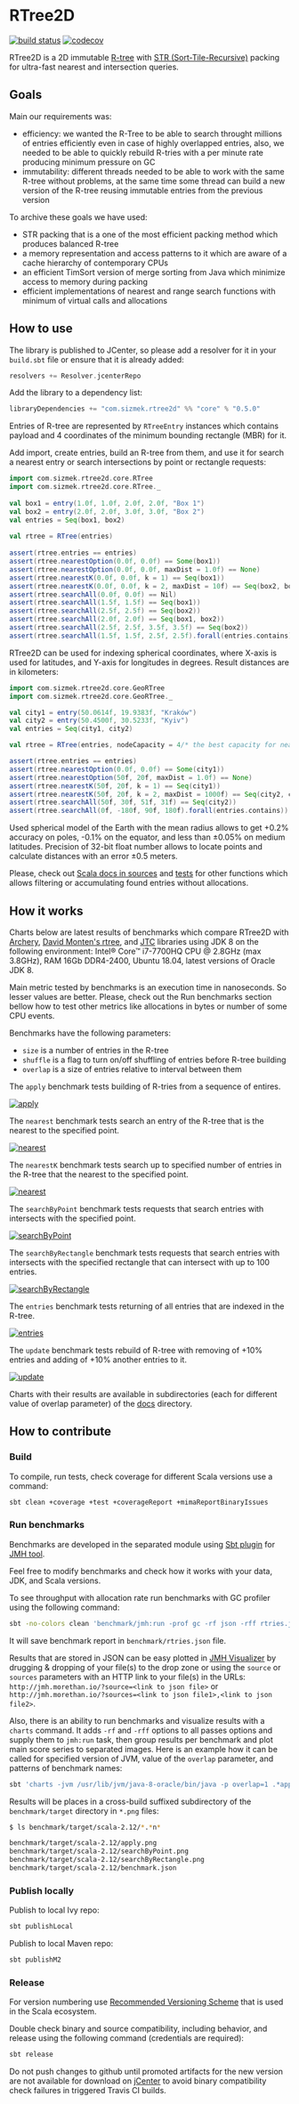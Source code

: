 # RTree2D

[![build status](https://travis-ci.com/Sizmek/rtree2d.svg?branch=master)](https://travis-ci.com/Sizmek/rtree2d)
[![codecov](https://codecov.io/gh/Sizmek/rtree2d/branch/master/graph/badge.svg)](https://codecov.io/gh/Sizmek/rtree2d)

RTree2D is a 2D immutable [R-tree](https://en.wikipedia.org/wiki/R-tree) with 
[STR (Sort-Tile-Recursive)](https://archive.org/details/DTIC_ADA324493) packing for ultra-fast nearest and intersection 
queries.

## Goals

Main our requirements was:
- efficiency: we wanted the R-Tree to be able to search throught millions of entries efficiently even in case of highly 
overlapped entries, also, we needed to be able to quickly rebuild R-tries with a per minute rate producing minimum 
pressure on GC
- immutability: different threads needed to be able to work with the same R-tree without problems,
at the same time some thread can build a new version of the R-tree reusing immutable entries from the previous version

To archive these goals we have used:
- STR packing that is a one of the most efficient packing method which produces balanced R-tree
- a memory representation and access patterns to it which are aware of a cache hierarchy of contemporary CPUs
- an efficient TimSort version of merge sorting from Java which minimize access to memory during packing 
- efficient implementations of nearest and range search functions with minimum of virtual calls and allocations

## How to use

The library is published to JCenter, so please add a resolver for it in your `build.sbt` file or ensure that it is 
already added:

```sbt
resolvers += Resolver.jcenterRepo
```

Add the library to a dependency list:

```sbt
libraryDependencies += "com.sizmek.rtree2d" %% "core" % "0.5.0"
 ```

Entries of R-tree are represented by `RTreeEntry` instances which contains payload and 4 coordinates of the minimum 
bounding rectangle (MBR) for it.

Add import, create entries, build an R-tree from them, and use it for search a nearest entry or search intersections 
by point or rectangle requests:

```scala
import com.sizmek.rtree2d.core.RTree                                                         
import com.sizmek.rtree2d.core.RTree._                                                         
                                                                                         
val box1 = entry(1.0f, 1.0f, 2.0f, 2.0f, "Box 1")                                        
val box2 = entry(2.0f, 2.0f, 3.0f, 3.0f, "Box 2")                                        
val entries = Seq(box1, box2)                                                            
                                                                                         
val rtree = RTree(entries)                                                               
                                                                                         
assert(rtree.entries == entries)                                                         
assert(rtree.nearestOption(0.0f, 0.0f) == Some(box1))                      
assert(rtree.nearestOption(0.0f, 0.0f, maxDist = 1.0f) == None)                          
assert(rtree.nearestK(0.0f, 0.0f, k = 1) == Seq(box1))                     
assert(rtree.nearestK(0.0f, 0.0f, k = 2, maxDist = 10f) == Seq(box2, box1))  
assert(rtree.searchAll(0.0f, 0.0f) == Nil)                                               
assert(rtree.searchAll(1.5f, 1.5f) == Seq(box1))                                         
assert(rtree.searchAll(2.5f, 2.5f) == Seq(box2))                                         
assert(rtree.searchAll(2.0f, 2.0f) == Seq(box1, box2))                                   
assert(rtree.searchAll(2.5f, 2.5f, 3.5f, 3.5f) == Seq(box2))                             
assert(rtree.searchAll(1.5f, 1.5f, 2.5f, 2.5f).forall(entries.contains))                 
```

RTree2D can be used for indexing spherical coordinates, where X-axis is used for latitudes, and Y-axis for longitudes
in degrees. Result distances are in kilometers:
 
```scala
import com.sizmek.rtree2d.core.GeoRTree                                                         
import com.sizmek.rtree2d.core.GeoRTree._                                                         

val city1 = entry(50.0614f, 19.9383f, "Kraków")
val city2 = entry(50.4500f, 30.5233f, "Kyiv")
val entries = Seq(city1, city2)

val rtree = RTree(entries, nodeCapacity = 4/* the best capacity for nearest queries for spherical geometry */)

assert(rtree.entries == entries)
assert(rtree.nearestOption(0.0f, 0.0f) == Some(city1))
assert(rtree.nearestOption(50f, 20f, maxDist = 1.0f) == None)
assert(rtree.nearestK(50f, 20f, k = 1) == Seq(city1))
assert(rtree.nearestK(50f, 20f, k = 2, maxDist = 1000f) == Seq(city2, city1))
assert(rtree.searchAll(50f, 30f, 51f, 31f) == Seq(city2))
assert(rtree.searchAll(0f, -180f, 90f, 180f).forall(entries.contains))
```

Used spherical model of the Earth with the mean radius allows to get +0.2% accuracy on poles, -0.1% on the equator, and 
less than ±0.05% on medium latitudes. Precision of 32-bit float number allows to locate points and calculate distances 
with an error ±0.5 meters.

Please, check out
[Scala docs in sources](https://github.com/Sizmek/rtree2d/blob/master/core/src/main/scala/com/sizmek/rtree2d/core/RTree.scala) 
and [tests](https://github.com/Sizmek/rtree2d/blob/master/core/src/test/scala/com/sizmek/rtree2d/core/RTreeTest.scala)
for other functions which allows filtering or accumulating found entries without allocations. 

## How it works

Charts below are latest results of benchmarks which compare RTree2D with [Archery](https://github.com/non/archery),
[David Monten's rtree](https://github.com/davidmoten/rtree), and [JTC](https://github.com/locationtech/jts) libraries 
using JDK 8 on the following environment: Intel® Core™ i7-7700HQ CPU @ 2.8GHz (max 3.8GHz), RAM 16Gb DDR4-2400, 
Ubuntu 18.04, latest versions of Oracle JDK 8.

Main metric tested by benchmarks is an execution time in nanoseconds. So lesser values are better. Please, check out 
the Run benchmarks section bellow how to test other metrics like allocations in bytes or number of some CPU events.     

Benchmarks have the following parameters:
- `size` is a number of entries in the R-tree
- `shuffle` is a flag to turn on/off shuffling of entries before R-tree building
- `overlap` is a size of entries relative to interval between them 

The `apply` benchmark tests building of R-tries from a sequence of entires.

[![apply](docs/overlap-1/apply.png)](docs/overlap-1/apply.png)

The `nearest` benchmark tests search an entry of the R-tree that is the nearest to the specified point.

[![nearest](docs/overlap-1/nearest.png)](docs/overlap-1/nearest.png)

The `nearestK` benchmark tests search up to specified number of entries in the R-tree that the nearest to the specified point.

[![nearest](docs/overlap-1/nearestK.png)](docs/overlap-1/nearestK.png)

The `searchByPoint` benchmark tests requests that search entries with intersects with the specified point.

[![searchByPoint](docs/overlap-1/searchByPoint.png)](docs/overlap-1/searchByPoint.png)

The `searchByRectangle` benchmark tests requests that search entries with intersects with the specified rectangle that
can intersect with up to 100 entries.

[![searchByRectangle](docs/overlap-1/searchByRectangle.png)](docs/overlap-1/searchByRectangle.png)

The `entries` benchmark tests returning of all entries that are indexed in the R-tree.

[![entries](docs/overlap-1/entries.png)](docs/overlap-1/entries.png)

The `update` benchmark tests rebuild of R-tree with removing of +10% entries and adding of +10% another entries to it.

[![update](docs/overlap-1/update.png)](docs/overlap-1/update.png)


Charts with their results are available in subdirectories (each for different value of overlap parameter) of the
 [docs](docs/) directory.  

## How to contribute

### Build

To compile, run tests, check coverage for different Scala versions use a command:

```sh
sbt clean +coverage +test +coverageReport +mimaReportBinaryIssues
```

### Run benchmarks

Benchmarks are developed in the separated module using [Sbt plugin](https://github.com/ktoso/sbt-jmh)
for [JMH tool](http://openjdk.java.net/projects/code-tools/jmh/). 

Feel free to modify benchmarks and check how it works with your data, JDK, and Scala versions.

To see throughput with allocation rate run benchmarks with GC profiler using the following command:

```sh
sbt -no-colors clean 'benchmark/jmh:run -prof gc -rf json -rff rtries.json .*'
```

It will save benchmark report in `benchmark/rtries.json` file.

Results that are stored in JSON can be easy plotted in [JMH Visualizer](http://jmh.morethan.io/) by drugging & dropping
of your file(s) to the drop zone or using the `source` or `sources` parameters with an HTTP link to your file(s) in the 
URLs: `http://jmh.morethan.io/?source=<link to json file>` or 
`http://jmh.morethan.io/?sources=<link to json file1>,<link to json file2>`.

Also, there is an ability to run benchmarks and visualize results with a `charts` command. It adds `-rf` and `-rff` 
options to all passes options and supply them to `jmh:run` task, then group results per benchmark and plot main score 
series to separated images. Here is an example how it can be called for specified version of JVM, value of the `overlap`
parameter, and patterns of benchmark names:

```sh
sbt 'charts -jvm /usr/lib/jvm/java-8-oracle/bin/java -p overlap=1 .*apply.* .*search.*'
```

Results will be places in a cross-build suffixed subdirectory of the `benchmark/target` directory in `*.png` files:
```sh
$ ls benchmark/target/scala-2.12/*.*n*

benchmark/target/scala-2.12/apply.png
benchmark/target/scala-2.12/searchByPoint.png
benchmark/target/scala-2.12/searchByRectangle.png
benchmark/target/scala-2.12/benchmark.json
``` 

### Publish locally

Publish to local Ivy repo:

```sh
sbt publishLocal
```

Publish to local Maven repo:

```sh
sbt publishM2
```

### Release

For version numbering use [Recommended Versioning Scheme](http://docs.scala-lang.org/overviews/core/binary-compatibility-for-library-authors.html#recommended-versioning-scheme)
that is used in the Scala ecosystem.

Double check binary and source compatibility, including behavior, and release using the following command (credentials 
are required):

```sh
sbt release
```

Do not push changes to github until promoted artifacts for the new version are not available for download on 
[jCenter](http://jcenter.bintray.com/com/sizmek/rtree2d/core_2.12/) to avoid binary compatibility check failures in 
triggered Travis CI builds. 
